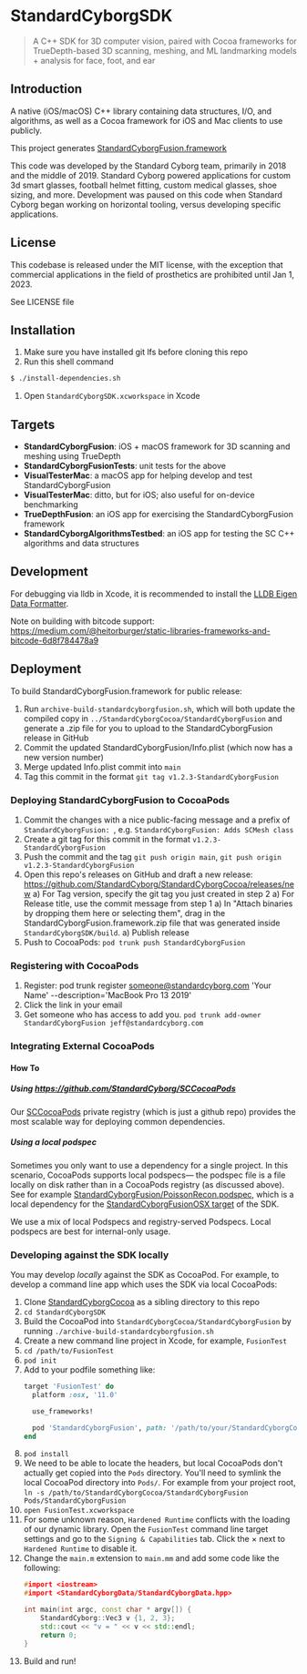 # StandardCyborgSDK

> A C++ SDK for 3D computer vision, paired with Cocoa frameworks for TrueDepth-based 3D scanning,
> meshing, and ML landmarking models + analysis for face, foot, and ear

## Introduction

A native (iOS/macOS) C++ library containing data structures, I/O, and algorithms,
as well as a Cocoa framework for iOS and Mac clients to use publicly.

This project generates [StandardCyborgFusion.framework](https://github.com/StandardCyborg/StandardCyborgCocoa)

This code was developed by the Standard Cyborg team, primarily in 2018 and the middle of 2019. Standard Cyborg powered applications for custom 3d smart glasses, football helmet fitting, custom medical glasses, shoe sizing, and more. Development was paused on this code when Standard Cyborg began working on horizontal tooling, versus developing specific applications. 

## License

This codebase is released under the MIT license, with the exception that commercial applications in the field of prosthetics are prohibited until Jan 1, 2023. 

See LICENSE file

## Installation

1. Make sure you have installed git lfs before cloning this repo
1. Run this shell command
```sh
$ ./install-dependencies.sh
```
1. Open `StandardCyborgSDK.xcworkspace` in Xcode

## Targets

- **StandardCyborgFusion**: iOS + macOS framework for 3D scanning and meshing using TrueDepth 
- **StandardCyborgFusionTests**: unit tests for the above
- **VisualTesterMac**: a macOS app for helping develop and test StandardCyborgFusion
- **VisualTesterMac**: ditto, but for iOS; also useful for on-device benchmarking
- **TrueDepthFusion**: an iOS app for exercising the StandardCyborgFusion framework
- **StandardCyborgAlgorithmsTestbed**: an iOS app for testing the SC C++ algorithms and data structures

## Development

For debugging via lldb in Xcode, it is recommended to install the [LLDB Eigen Data Formatter](https://github.com/tehrengruber/LLDB-Eigen-Data-Formatter).

Note on building with bitcode support: https://medium.com/@heitorburger/static-libraries-frameworks-and-bitcode-6d8f784478a9

## Deployment

To build StandardCyborgFusion.framework for public release:

1. Run `archive-build-standardcyborgfusion.sh`, which will both update the compiled copy in `../StandardCyborgCocoa/StandardCyborgFusion` and generate a .zip file for you to upload to the StandardCyborgFusion release in GitHub
1. Commit the updated StandardCyborgFusion/Info.plist (which now has a new version number)
1. Merge updated Info.plist commit into `main`
1. Tag this commit in the format `git tag v1.2.3-StandardCyborgFusion`

### Deploying StandardCyborgFusion to CocoaPods

1. Commit the changes with a nice public-facing message and a prefix of `StandardCyborgFusion: `, e.g. `StandardCyborgFusion: Adds SCMesh class`
1. Create a git tag for this commit in the format `v1.2.3-StandardCyborgFusion`
1. Push the commit and the tag `git push origin main`, `git push origin v1.2.3-StandardCyborgFusion`
1. Open this repo's releases on GitHub and draft a new release: https://github.com/StandardCyborg/StandardCyborgCocoa/releases/new
   a) For Tag version, specify the git tag you just created in step 2
   a) For Release title, use the commit message from step 1
   a) In "Attach binaries by dropping them here or selecting them", drag in the StandardCyborgFusion.framework.zip file that was generated inside `StandardCyborgSDK/build`.
   a) Publish release
1. Push to CocoaPods: `pod trunk push StandardCyborgFusion`

### Registering with CocoaPods

1. Register: pod trunk register someone@standardcyborg.com 'Your Name' --description='MacBook Pro 13 2019'
1. Click the link in your email
1. Get someone who has access to add you. `pod trunk add-owner StandardCyborgFusion jeff@standardcyborg.com`

### Integrating External CocoaPods

#### How To

##### Using https://github.com/StandardCyborg/SCCocoaPods

Our [SCCocoaPods](https://github.com/StandardCyborg/SCCocoaPods) private registry (which is just a github repo) provides the most scalable way for deploying common dependencies.

##### Using a local podspec

Sometimes you only want to use a dependency for a single project. In this scenario, CocoaPods supports local podspecs—
the podspec file is a file locally on disk rather than in a CocoaPods registry (as discussed above).
See for example [StandardCyborgFusion/PoissonRecon.podspec](StandardCyborgFusion/PoissonRecon.podspec),
which is a local dependency for the [StandardCyborgFusionOSX target](Podfile) of the SDK.

We use a mix of local Podspecs and registry-served Podspecs. Local podspecs are best for internal-only usage.

### Developing against the SDK locally

You may develop *locally* against the SDK as CocoaPod. For example, to develop a command line app which uses the SDK via local CocoaPods:

1. Clone [StandardCyborgCocoa](https://github.com/StandardCyborg/StandardCyborgCocoa) as a sibling directory to this repo
1. `cd StandardCyborgSDK`
1. Build the CocoaPod into `StandardCyborgCocoa/StandardCyborgFusion` by running `./archive-build-standardcyborgfusion.sh`
1. Create a new command line project in Xcode, for example, `FusionTest`
1. `cd /path/to/FusionTest`
1. `pod init`
1. Add to your podfile something like:
    ```ruby
    target 'FusionTest' do
      platform :osx, '11.0'

      use_frameworks!

      pod 'StandardCyborgFusion', path: '/path/to/your/StandardCyborgCocoa/StandardCyborgFusion'
    end
    ```
1. `pod install`
1. We need to be able to locate the headers, but local CocoaPods don't actually get copied into the `Pods` directory. You'll need to symlink the local CocoaPod directory into `Pods/`. For example from your project root, `ln -s /path/to/StandardCyborgCocoa/StandardCyborgFusion Pods/StandardCyborgFusion`
1. `open FusionTest.xcworkspace`
1. For some unknown reason, `Hardened Runtime` conflicts with the loading of our dynamic library. Open the `FusionTest` command line target settings and go to the `Signing & Capabilities` tab. Click the &times; next to `Hardened Runtime` to disable it.
1. Change the `main.m` extension to `main.mm` and add some code like the following:
    ```cpp
    #import <iostream>
    #import <StandardCyborgData/StandardCyborgData.hpp>

    int main(int argc, const char * argv[]) {
        StandardCyborg::Vec3 v {1, 2, 3};
        std::cout << "v = " << v << std::endl;
        return 0;
    }
    ```
1. Build and run!

